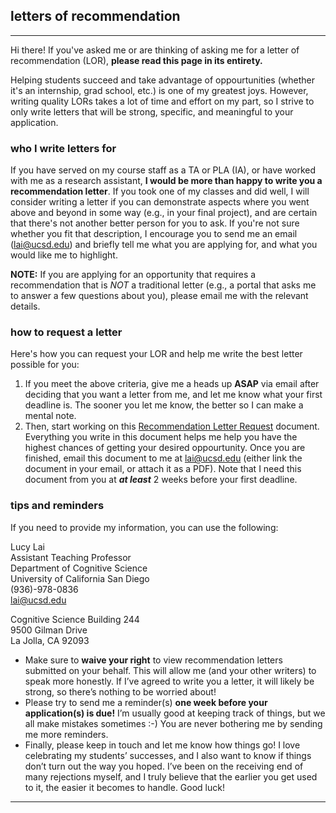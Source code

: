 ## letters of recommendation
***

Hi there! If you've asked me or are thinking of asking me for a letter of recommendation (LOR), **please read this page in its entirety.**

Helping students succeed and take advantage of oppourtunities (whether it's an internship, grad school, etc.) is one of my greatest joys. However, writing quality LORs takes a lot of time and effort on my part, so I strive to only write letters that will be strong, specific, and meaningful to your application.

### who I write letters for
If you have served on my course staff as a TA or PLA (IA), or have worked with me as a research assistant, **I would be more than happy to write you a recommendation letter**. If you took one of my classes and did well, I will consider writing a letter if you can demonstrate aspects where you went above and beyond in some way (e.g., in your final project), and are certain that there's not another better person for you to ask. If you're not sure whether you fit that description, I encourage you to send me an email ([lai@ucsd.edu](mailto:lai@ucsd.edu)) and briefly tell me what you are applying for, and what you would like me to highlight.

**NOTE:** If you are applying for an opportunity that requires a recommendation that is *NOT* a traditional letter (e.g., a portal that asks me to answer a few questions about you), please email me with the relevant details.

### how to request a letter
Here's how you can request your LOR and help me write the best letter possible for you:

1. If you meet the above criteria, give me a heads up **ASAP** via email after deciding that you want a letter from me, and let me know what your first deadline is. The sooner you let me know, the better so I can make a mental note.
2. Then, start working on this [Recommendation Letter Request](https://docs.google.com/document/d/1RBUO8wjLI1xRICTzjUuHDo1dj7VglI4wkSYNaKaDtN8/edit?usp=sharing) document. Everything you write in this document helps me help you have the highest chances of getting your desired oppourtunity. Once you are finished, email this document to me at [lai@ucsd.edu](mailto:lai@ucsd.edu) (either link the document in your email, or attach it as a PDF). Note that I need this document from you at _**at least**_ 2 weeks before your first deadline.

### tips and reminders

If you need to provide my information, you can use the following:

Lucy Lai<br>
Assistant Teaching Professor <br>
Department of Cognitive Science<br>
University of California San Diego<br>
(936)-978-0836<br>
lai@ucsd.edu

Cognitive Science Building 244<br>
9500 Gilman Drive<br>
La Jolla, CA 92093<br>

- Make sure to **waive your right** to view recommendation letters submitted on your behalf. This will allow me (and your other writers) to speak more honestly. If I’ve agreed to write you a letter, it will likely be strong, so there’s nothing to be worried about!
- Please try to send me a reminder(s) **one week before your application(s) is due!** I’m usually good at keeping track of things, but we all make mistakes sometimes :-) You are never bothering me by sending me more reminders.
- Finally, please keep in touch and let me know how things go! I love celebrating my students’ successes, and I also want to know if things don’t turn out the way you hoped. I’ve been on the receiving end of many rejections myself, and I truly believe that the earlier you get used to it, the easier it becomes to handle. Good luck!

***
